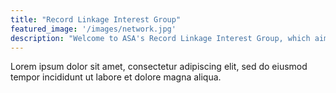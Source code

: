 ```yaml
---
title: "Record Linkage Interest Group"
featured_image: '/images/network.jpg'
description: "Welcome to ASA's Record Linkage Interest Group, which aims to bring together individuals interested in deterministic and probabilistic record linkage, entity resolution, data fusion, and statistical matching."
---
```


Lorem ipsum dolor sit amet, consectetur adipiscing elit, sed do eiusmod tempor incididunt ut labore et dolore magna aliqua.
